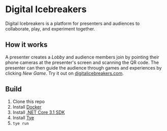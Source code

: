 # Digital Icebreakers

Digital Icebreakers is a platform for presenters and audiences to collaborate, play, and experiment together.

## How it works
A presenter creates a *Lobby* and audience members join by pointing their phone cameras at the presenter's screen and scanning the QR code. The presenter can then guide the audience through games and experiences by clicking *New Game*.  Try it out on [digitalicebreakers.com](https://digitalicebreakers.com).

## Build

1. Clone this repo
1. Install [Docker](https://www.docker.com/)
1. Install [.NET Core 3.1 SDK](https://dot.net)
1. Install [Tye](https://github.com/dotnet/tye/blob/master/docs/getting_started.md)
1. `tye run`

